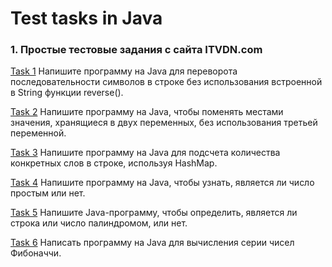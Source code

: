 # Test tasks in Java

### 1. Простые тестовые задания с сайта ITVDN.com
[Task 1] 
	Напишите программу на Java для переворота последовательности символов в строке без использования встроенной в String функции reverse().
	
[Task 2]
	Напишите программу на Java, чтобы поменять местами значения, хранящиеся в двух переменных, без использования третьей переменной.

[Task 3]
	Напишите программу на Java для подсчета количества конкретных слов в строке, используя HashMap.

[Task 4]
	Напишите программу на Java, чтобы узнать, является ли число простым или нет.

[Task 5]
	Напишите Java-программу, чтобы определить, является ли строка или число палиндромом, или нет.

[Task 6]
	Написать программу на Java для вычисления серии чисел Фибоначчи.

[Task 1]: https://github.com/AntonAgalakov/Test-tasks-in-Java/tree/master/Tasks_from_site_1/Task1/src/ru/ag
[Task 2]: https://github.com/AntonAgalakov/Test-tasks-in-Java/tree/master/Tasks_from_site_1/Task2/src/ru/ag
[Task 3]: https://github.com/AntonAgalakov/Test-tasks-in-Java/tree/master/Tasks_from_site_1/Task3/src/ru/ag
[Task 4]: https://github.com/AntonAgalakov/Test-tasks-in-Java/tree/master/Tasks_from_site_1/Task4/src/ru/ag
[Task 5]: https://github.com/AntonAgalakov/Test-tasks-in-Java/tree/master/Tasks_from_site_1/Task5/src/ru/ag
[Task 6]: https://github.com/AntonAgalakov/Test-tasks-in-Java/tree/master/Tasks_from_site_1/Task6/src/ru/ag
